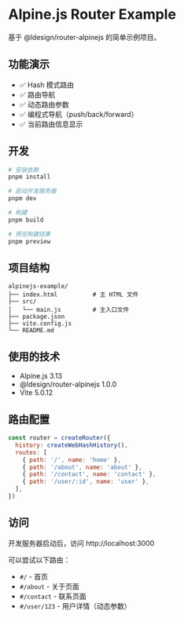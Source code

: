 # Alpine.js Router Example

基于 @ldesign/router-alpinejs 的简单示例项目。

## 功能演示

- ✅ Hash 模式路由
- ✅ 路由导航
- ✅ 动态路由参数
- ✅ 编程式导航（push/back/forward）
- ✅ 当前路由信息显示

## 开发

```bash
# 安装依赖
pnpm install

# 启动开发服务器
pnpm dev

# 构建
pnpm build

# 预览构建结果
pnpm preview
```

## 项目结构

```
alpinejs-example/
├── index.html          # 主 HTML 文件
├── src/
│   └── main.js         # 主入口文件
├── package.json
├── vite.config.js
└── README.md
```

## 使用的技术

- Alpine.js 3.13
- @ldesign/router-alpinejs 1.0.0
- Vite 5.0.12

## 路由配置

```javascript
const router = createRouter({
  history: createWebHashHistory(),
  routes: [
    { path: '/', name: 'home' },
    { path: '/about', name: 'about' },
    { path: '/contact', name: 'contact' },
    { path: '/user/:id', name: 'user' },
  ],
})
```

## 访问

开发服务器启动后，访问 http://localhost:3000

可以尝试以下路由：
- `#/` - 首页
- `#/about` - 关于页面
- `#/contact` - 联系页面
- `#/user/123` - 用户详情（动态参数）
